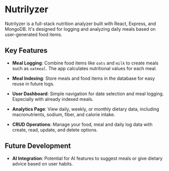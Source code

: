 # Nutrilyzer

Nutrilyzer is a full-stack nutrition analyzer built with React, Express, and MongoDB. It's designed for logging and analyzing daily meals based on user-generated food items.

## Key Features

-   **Meal Logging**: Combine food items like `oats` and `milk` to create meals such as `oatmeal`. The app calculates nutritional values for each meal.

-   **Meal Indexing**: Store meals and food items in the database for easy reuse in future logs.

-   **User Dashboard**: Simple navigation for date selection and meal logging. Especially with already indexed meals.

-   **Analytics Page**: View daily, weekly, or monthly dietary data, including macronutrients, sodium, fiber, and calorie intake.

-   **CRUD Operations**: Manage your food, meal and daily log data with create, read, update, and delete options.

## Future Development

-   **AI Integration**: Potential for AI features to suggest meals or give dietary advice based on user habits.
